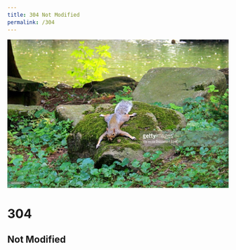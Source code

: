 ```yaml
---
title: 304 Not Modified
permalink: /304
---
```

<div class="status-page-container">
<div>
    <img src="/assets/img/code/304.jpg" alt="304 Not Modified" />
    <h1>304</h1>
    <h2>Not Modified</h2>
</div>
</div>
